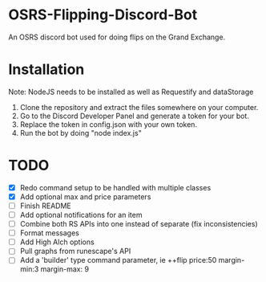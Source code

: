 # OSRS-Flipping-Discord-Bot
An OSRS discord bot used for doing flips on the Grand Exchange. 

# Installation 
Note: NodeJS needs to be installed as well as Requestify and dataStorage
1. Clone the repository and extract the files somewhere on your computer.
2. Go to the Discord Developer Panel and generate a token for your bot.
3. Replace the token in config.json with your own token.
4. Run the bot by doing "node index.js"

# TODO
- [x] Redo command setup to be handled with multiple classes 
- [x] Add optional max and price parameters 
- [ ] Finish README
- [ ] Add optional notifications for an item 
- [ ] Combine both RS APIs into one instead of separate (fix inconsistencies)
- [ ] Format messages 
- [ ] Add High Alch options 
- [ ] Pull graphs from runescape's API <optional>
- [ ] Add a 'builder' type command parameter, ie ++flip price:50 margin-min:3 margin-max: 9
